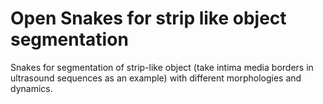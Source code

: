 # Open Snakes for strip like object segmentation
Snakes for segmentation of strip-like object (take intima media borders in ultrasound sequences as an example) with different morphologies and dynamics.
